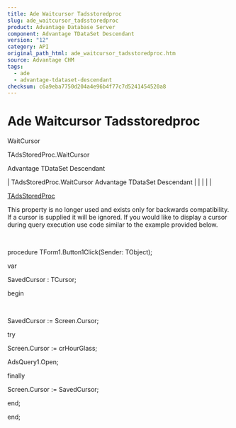 ```yaml
---
title: Ade Waitcursor Tadsstoredproc
slug: ade_waitcursor_tadsstoredproc
product: Advantage Database Server
component: Advantage TDataSet Descendant
version: "12"
category: API
original_path_html: ade_waitcursor_tadsstoredproc.htm
source: Advantage CHM
tags:
  - ade
  - advantage-tdataset-descendant
checksum: c6a9eba7750d204a4e96b4f77c7d5241454520a8
---
```


# Ade Waitcursor Tadsstoredproc

WaitCursor

TAdsStoredProc.WaitCursor

Advantage TDataSet Descendant

| TAdsStoredProc.WaitCursor  Advantage TDataSet Descendant |  |  |  |  |

[TAdsStoredProc](ade_tadsstoredproc.md)

This property is no longer used and exists only for backwards compatibility. If a cursor is supplied it will be ignored. If you would like to display a cursor during query execution use code similar to the example provided below.

 

procedure TForm1.Button1Click(Sender: TObject);

var

SavedCursor : TCursor;

begin

 

SavedCursor := Screen.Cursor;

try

Screen.Cursor := crHourGlass;

AdsQuery1.Open;

finally

Screen.Cursor := SavedCursor;

end;

end;
